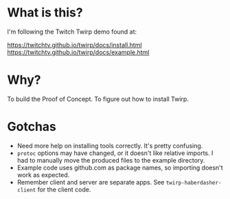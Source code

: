 # What is this?
I'm following the Twitch Twirp demo found at:

https://twitchtv.github.io/twirp/docs/install.html
https://twitchtv.github.io/twirp/docs/example.html

# Why?
To build the Proof of Concept.
To figure out how to install Twirp.

# Gotchas
- Need more help on installing tools correctly. It's pretty confusing.
- `protoc` options may have changed, or it doesn't like relative imports. I had to manually move the produced files to the example directory.
- Example code uses github.com as package names, so importing doesn't work as expected.
- Remember client and server are separate apps. See `twirp-haberdasher-client` for the client code.